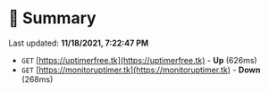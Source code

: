# 📖 Summary
Last updated: **11/18/2021, 7:22:47 PM**

- `GET` [https://uptimerfree.tk](https://uptimerfree.tk) - **Up** (626ms)
- `GET` [https://monitoruptimer.tk](https://monitoruptimer.tk) - **Down** (268ms)
